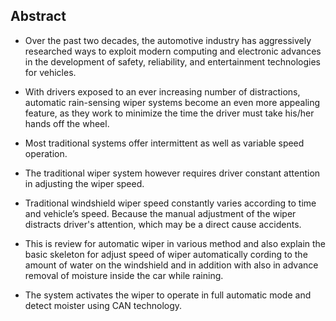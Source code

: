 ## Abstract

* Over the past two decades, the automotive industry has aggressively researched ways to exploit modern computing and electronic advances in the development of safety, reliability, and entertainment technologies for vehicles.

* With drivers exposed to an ever increasing number of distractions, automatic rain-sensing wiper systems become an even more appealing feature, as they work to minimize the time the driver must take his/her hands off the wheel.

* Most traditional systems offer intermittent as well as variable speed operation.

* The traditional wiper system however requires driver constant attention in adjusting the wiper speed.

* Traditional windshield wiper speed constantly varies according to time and vehicle’s speed. Because the manual adjustment of the wiper distracts driver's attention, which may be a direct cause accidents.

* This is review for automatic wiper in various method and also explain the basic skeleton for adjust speed of wiper automatically cording to the amount of water on the windshield and in addition with also in advance removal of moisture inside the car while raining.

* The system activates the wiper to operate in full automatic mode and detect moister using CAN technology.
